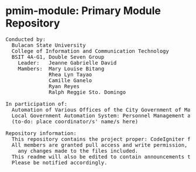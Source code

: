 pmim-module: Primary Module Repository
============================================
<pre>
Conducted by:
  Bulacan State University
  College of Information and Communication Technology
  BSIT 4A-G1, Double Seven Group
    Leader:   Jeanne Gabrielle David
    Mambers:  Mary Louise Bitang
              Rhea Lyn Tayao
              Camille Ganelo
              Ryan Reyes
              Ralph Reggie Sto. Domingo
    
In participation of:
  Automation of Various Offices of the City Government of Malolos, Bulacan
  Local Government Automation System: Personnel Management and Information Module
  (to-do: place coordinator/s' name/s here)

Repository information:
  This repository contains the project proper: CodeIgniter files, site layout and content, views, models and controllers.
  All members are granted pull access and write permission, but are encouraged to consult other members before committing 
    any changes made to the files included.
  This readme will also be edited to contain announcements that are need to be read before opening the repo. 
  Please be notified accordingly.
</pre>
